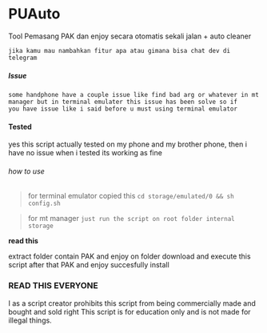 # PUAuto
Tool Pemasang PAK dan enjoy secara otomatis sekali jalan + auto cleaner

```
jika kamu mau nambahkan fitur apa atau gimana bisa chat dev di telegram
```

##### Issue
```
some handphone have a couple issue like find bad arg or whatever in mt manager but in terminal emulater this issue has been solve so if
you have issue like i said before u must using terminal emulator
```

#### Tested
yes this script actually tested on my phone and my brother phone, then i have no issue when i tested its working as fine

###### how to use
> for terminal emulator copied this
`cd storage/emulated/0 && sh config.sh`

> for mt manager
`just run the script on root folder internal storage`

__read this__

extract folder contain PAK and enjoy on folder download and execute this script after that PAK and enjoy succesfully install

### READ THIS EVERYONE
I as a script creator prohibits this script from being commercially made and bought and sold right
This script is for education only and is not made for illegal things.
